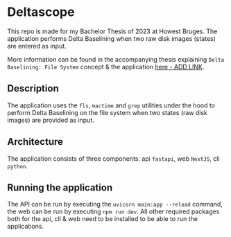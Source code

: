 
# Deltascope

This repo is made for my Bachelor Thesis of 2023 at Howest Bruges. The application performs Delta Baselining when two raw disk images (states) are entered as input.

More information can be found in the accompanying thesis explaining ``Delta Baselining: File System`` concept & the application [here - ADD LINK]().

## Description

The application uses the ``fls``, ``mactime`` and ``grep`` utilities under the hood to perform Delta Baselining on the file system when two states (raw disk images) are provided as input.

## Architecture

The application consists of three components: api ``fastapi``, web ``NextJS``, cli ``python``.

## Running the application

The API can be run by executing the ``uvicorn main:app --reload`` command, the web can be run by executing ``npm run dev``. All other required packages both for the api, cli & web need to be installed to be able to run the applications.
